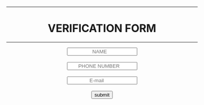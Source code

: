 <hr><CEnter><h1>  VERIFICATION FORM</h1>
<hr><input type="text"placeholder="                 NAME"> <br>
<br>
<input type="number" placeholder="       PHONE NUMBER">

<br>
<br><input type="mail"  placeholder="               E-mail"><br>
<br>
<a href="C:\Users\SURYA\Desktop\Maheshs's iphone\1.html"><input type="button" value="submit"></a>
